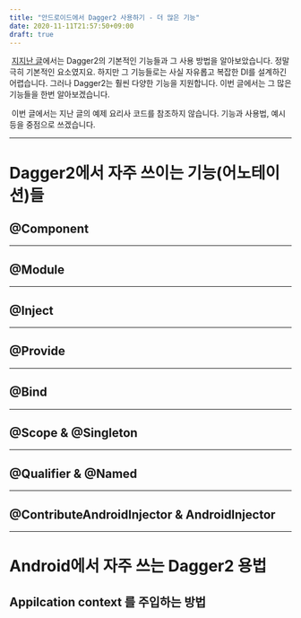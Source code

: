 ```yaml
---
title: "안드로이드에서 Dagger2 사용하기 - 더 많은 기능"
date: 2020-11-11T21:57:50+09:00
draft: true
---
```


&nbsp;[지지난 글](../dagger2-android-basic/)에서는 Dagger2의 기본적인 기능들과 그 사용 방법을 알아보았습니다. 정말 극히 기본적인 요소였지요. 하지만 그 기능들로는 사실 자유롭고 복잡한 DI를 설계하긴 어렵습니다. 그러나 Dagger2는 훨씬 다양한 기능을 지원합니다. 이번 글에서는 그 많은 기능들을 한번 알아보겠습니다.

&nbsp;이번 글에서는 지난 글의 예제 요리사 코드를 참조하지 않습니다. 기능과 사용법, 예시 등을 중점으로 쓰겠습니다.

---
# Dagger2에서 자주 쓰이는 기능(어노테이션)들
## @Component

---
## @Module

---
## @Inject

---
## @Provide

---
## @Bind

---
## @Scope & @Singleton

---
## @Qualifier & @Named

---
## @ContributeAndroidInjector & AndroidInjector

---
# Android에서 자주 쓰는 Dagger2 용법
## Appilcation context 를 주입하는 방법

